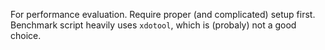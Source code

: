 For performance evaluation. Require proper (and complicated) setup first. Benchmark script heavily uses `xdotool`, which is (probaly) not a good choice.
